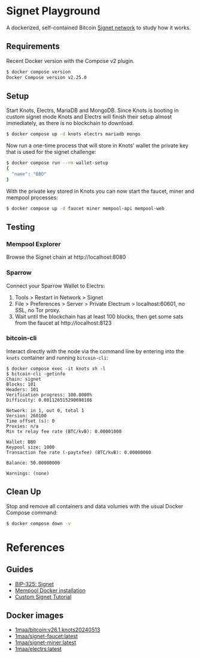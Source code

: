 # Signet Playground

A dockerized, self-contained Bitcoin [Signet network](https://en.bitcoin.it/wiki/Signet) to study how it works.

## Requirements

Recent Docker version with the Compose v2 plugin.

```bash
$ docker compose version
Docker Compose version v2.25.0
```

## Setup

Start Knots, Electrs, MariaDB and MongoDB.
Since Knots is booting in custom signet mode Knots and Electrs will finish their setup almost immediately, as there is no blockchain to download.

```bash
$ docker compose up -d knots electrs mariadb mongo
```

Now run a one-time process that will store in Knots' wallet the private key that is used for the signet challenge:

```bash
$ docker compose run --rm wallet-setup
{
  "name": "BBO"
}
```

With the private key stored in Knots you can now start the faucet, miner and mempool processes:

```bash
$ docker compose up -d faucet miner mempool-api mempool-web
```

## Testing

### Mempool Explorer

Browse the Signet chain at http://localhost:8080

### Sparrow

Connect your Sparrow Wallet to Electrs:

1. Tools > Restart in Network > Signet
2. File > Preferences > Server > Private Electrum > localhost:60601, no SSL, no Tor proxy.
3. Wait until the blockchain has at least 100 blocks, then get some sats from the faucet at http://localhost:8123

### bitcoin-cli

Interact directly with the node via the command line by entering into the `knots` container and running `bitcoin-cli`:

```shell
$ docker compose exec -it knots sh -l
$ bitcoin-cli -getinfo
Chain: signet
Blocks: 101
Headers: 101
Verification progress: 100.0000%
Difficulty: 0.001126515290698186

Network: in 1, out 0, total 1
Version: 260100
Time offset (s): 0
Proxies: n/a
Min tx relay fee rate (BTC/kvB): 0.00001000

Wallet: BBO
Keypool size: 1000
Transaction fee rate (-paytxfee) (BTC/kvB): 0.00000000

Balance: 50.00000000

Warnings: (none)
```


## Clean Up

Stop and remove all containers and data volumes with the usual Docker Compose command:

```bash
$ docker compose down -v
```


# References

## Guides

* [BIP-325: Signet](https://bips.xyz/325)
* [Mempool Docker installation](https://github.com/mempool/mempool/blob/master/docker/README.md)
* [Custom Signet Tutorial](https://en.bitcoin.it/wiki/Signet#Custom_Signet)

## Docker images

* [1maa/bitcoin:v26.1.knots20240513](https://github.com/BcnBitcoinOnly/docker-knots/blob/master/Dockerfile)
* [1maa/signet-faucet:latest](https://github.com/1ma/dockertronics/blob/master/bitcoin/signet-faucet/Dockerfile)
* [1maa/signet-miner:latest](https://github.com/1ma/dockertronics/blob/master/bitcoin/signet-miner/Dockerfile)
* [1maa/electrs:latest](https://github.com/1ma/dockertronics/blob/master/electrs/Dockerfile)
